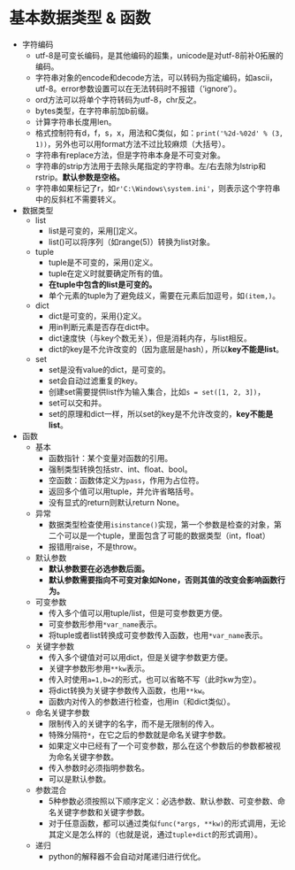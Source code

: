 # 基本数据类型 & 函数

- 字符编码
  - utf-8是可变长编码，是其他编码的超集，unicode是对utf-8前补0拓展的编码。
  - 字符串对象的encode和decode方法，可以转码为指定编码，如ascii，utf-8。error参数设置可以在无法转码时不报错（‘ignore’）。
  - ord方法可以将单个字符转码为utf-8，chr反之。
  - bytes类型，在字符串前加b前缀。
  - 计算字符串长度用len。
  - 格式控制符有d，f，s，x，用法和C类似，如：```print('%2d-%02d' % (3, 1))```，另外也可以用format方法不过比较麻烦（大括号）。
  - 字符串有replace方法，但是字符串本身是不可变对象。
  - 字符串的strip方法用于去除头尾指定的字符串。左/右去除为lstrip和rstrip。**默认参数是空格。**
  - 字符串如果标记了r，如`r'C:\Windows\system.ini'`，则表示这个字符串中的反斜杠不需要转义。
- 数据类型
  - list
    - list是可变的，采用[]定义。
    - list()可以将序列（如range(5)）转换为list对象。
  - tuple
    - tuple是不可变的，采用()定义。
    - tuple在定义时就要确定所有的值。
    - **在tuple中包含的list是可变的。**
    - 单个元素的tuple为了避免歧义，需要在元素后加逗号，如`(item,)`。
  - dict
    - dict是可变的，采用{}定义。
    - 用in判断元素是否存在dict中。
    - dict速度快（与key个数无关），但是消耗内存，与list相反。
    - dict的key是不允许改变的（因为底层是hash），所以**key不能是list**。
  - set
    - set是没有value的dict，是可变的。
    - set会自动过滤重复的key。
    - 创建set需要提供list作为输入集合，比如```s = set([1, 2, 3])```，
    - set可以交和并。
    - set的原理和dict一样，所以set的key是不允许改变的，**key不能是list**。
- 函数
  - 基本
    - 函数指针：某个变量对函数的引用。
    - 强制类型转换包括str、int、float、bool。
    - 空函数：函数体定义为`pass`，作用为占位符。
    - 返回多个值可以用tuple，并允许省略括号。
    - 没有显式的return则默认return None。
  - 异常
    - 数据类型检查使用```isinstance()```实现，第一个参数是检查的对象，第二个可以是一个tuple，里面包含了可能的数据类型（int，float）
    - 报错用raise，不是throw。
  - 默认参数
    - **默认参数要在必选参数后面。**
    - **默认参数需要指向不可变对象如None，否则其值的改变会影响函数行为。**
  - 可变参数
    - 传入多个值可以用tuple/list，但是可变参数更方便。
    - 可变参数形参用```*var_name```表示。
    - 将tuple或者list转换成可变参数传入函数，也用```*var_name```表示。
  - 关键字参数
    - 传入多个键值对可以用dict，但是关键字参数更方便。
    - 关键字参数形参用```**kw```表示。
    - 传入时使用```a=1,b=2```的形式，也可以省略不写（此时kw为空）。
    - 将dict转换为关键字参数传入函数，也用```**kw```。
    - 函数内对传入的参数进行检查，也用in（和dict类似）。
  - 命名关键字参数
    - 限制传入的关键字的名字，而不是无限制的传入。
    - 特殊分隔符```*```，在它之后的参数就是命名关键字参数。
    - 如果定义中已经有了一个可变参数，那么在这个参数后的参数都被视为命名关键字参数。
    - 传入参数时必须指明参数名。
    - 可以是默认参数。
  - 参数混合
    - 5种参数必须按照以下顺序定义：必选参数、默认参数、可变参数、命名关键字参数和关键字参数。
    - 对于任意函数，都可以通过类似`func(*args, **kw)`的形式调用，无论其定义是怎么样的（也就是说，通过```tuple+dict```的形式调用）。
  - 递归
    - python的解释器不会自动对尾递归进行优化。